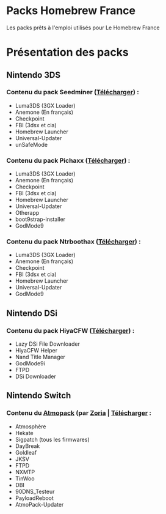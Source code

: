 # Packs Homebrew France
Les packs prêts à l'emploi utilisés pour Le Homebrew France

# Présentation des packs
## Nintendo 3DS
### Contenu du pack Seedminer ([Télécharger](https://github.com/Le-Homebrew-France/Packs-Homebrew-France/releases/latest/download/PACK_NINTENDO_3DS_SEEDMINER.zip)) :
- Luma3DS (3GX Loader)
- Anemone (En français)
- Checkpoint
- FBI (3dsx et cia)
- Homebrew Launcher
- Universal-Updater
- unSafeMode

### Contenu du pack Pichaxx ([Télécharger](https://github.com/Le-Homebrew-France/Packs-Homebrew-France/releases/latest/download/PACK_NINTENDO_3DS_PICHAXX.zip)) :
- Luma3DS (3GX Loader)
- Anemone (En français)
- Checkpoint
- FBI (3dsx et cia)
- Homebrew Launcher
- Universal-Updater
- Otherapp
- boot9strap-installer
- GodMode9 

### Contenu du pack Ntrboothax ([Télécharger](https://github.com/Le-Homebrew-France/Packs-Homebrew-France/releases/latest/download/PACK_NINTENDO_3DS_NTRBOOTHAX.zip)) :
- Luma3DS (3GX Loader)
- Anemone (En français)
- Checkpoint
- FBI (3dsx et cia)
- Homebrew Launcher
- Universal-Updater
- GodMode9

## Nintendo DSi
### Contenu du pack HiyaCFW ([Télécharger](https://github.com/Le-Homebrew-France/Packs-Homebrew-France/releases/latest/download/PACK_NINTENDO_DSI_HIYACFW.zip)) :
- Lazy DSi File Downloader
- HiyaCFW Helper
- Nand Title Manager
- GodMode9i
- FTPD
- DSi Downloader

## Nintendo Switch
### Contenu du [Atmopack](https://github.com/THZoria/AtmoPack-Vanilla) (par [Zoria](https://github.com/THZoria) | [Télécharger](https://github.com/THZoria/AtmoPack-Vanilla/releases/latest/download/AtmoPack-Vanilla_Latest.zip) :
- Atmosphère
- Hekate
- Sigpatch (tous les firmwares)
- DayBreak
- Goldleaf
- JKSV
- FTPD
- NXMTP
- TinWoo
- DBI
- 90DNS_Testeur
- PayloadReboot
- AtmoPack-Updater
